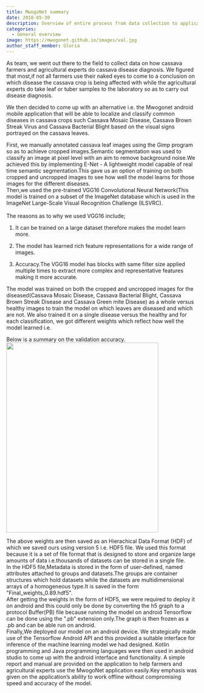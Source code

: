 ```yaml
---
title: MwogoNet summary
date: 2018-05-30
description: Overview of entire process from data collection to application development.
categories:
  - General overview
image: https://mwogonet.github.io/images/val.jpg
author_staff_member: Gloria
---
```


As team, we went out there to the field to collect data on how cassava farmers and agricultural experts do cassava disease diagnosis. We figured that most,if not all farmers use their naked eyes to come to a conclusion on which disease the cassava crop is being affected with while the agricultural experts do take leaf or tuber samples  to the laboratory so as to carry out disease diagnosis.<br/>

We then decided to come up with an alternative i.e. the Mwogonet android mobile application that will be able to localize and classify common diseases in cassava crops such Cassava Mosaic Disease, Cassava Brown Streak Virus and Cassava Bacterial Blight based on the visual signs portrayed on the cassava leaves.<br/>

First, we manually annotated cassava leaf images using the Gimp program so as to achieve cropped images.Semantic segmentation was used to classify an image at pixel level with an aim to remove background noise.We achieved this by implementing E-Net - A lightweight model capable of real time semantic segmentation.This gave us an option of training on both cropped and uncropped images to see how well the model learns for those images for the different diseases.<br/>
Then,we used the pre-trained VGG16 Convolutional Neural Network(This model is trained on a subset of the ImageNet database which is used in the ImageNet Large-Scale Visual Recognition Challenge (ILSVRC).<br/><br/> The reasons as to why we used VGG16 include;<br/> 
1. It can be trained on a large dataset therefore makes the model learn more.

2. The model has learned rich feature representations for a wide range of images.

3. Accuracy.The VGG16 model has blocks with same filter size applied multiple times to extract more complex and representative features making it more accurate.<br/> 

The model was trained on both the cropped and uncropped images for the diseased(Cassava Mosaic Disease, Cassava Bacterial Blight, Cassava Brown Streak Disease and Cassava Green mite Disease) as a whole versus healthy images to train the model on which leaves are diseased and which are not. We also trained it on a single disease versus the healthy and for each classification, we got different weights which reflect how well the model learned i.e.<br/>

Below is a summary on the validation accuracy.<br/>
<img src="https://mwogonet.github.io/images/val.jpg" width="400" height="500"/>

The above weights are then saved as an Hierachical Data Format (HDF) of which we saved ours using version 5 i.e. HDF5 file. We used this format because it is a set of file format that is designed to store and organize large amounts of data i.e.thousands of datasets can be stored in a single file.<br/>
In the HDF5 file,Metadata is stored in the form of user-defined, named attributes attached to groups and datasets.The groups are container structures which hold datasets while the datasets are multidimensional arrays of a homogeneous type.It is saved in the form "Final_weights_0.89.hdf5".<br/>
After getting the weights in the form of HDF5, we were required to deploy it on android and this could only be done by converting the h5 graph to a protocol Buffer(PB) file because running the model on android Tensorflow can be done using the ".pb" extension only.The graph is then frozen as a .pb and can be able run on android.<br/>
Finally,We deployed our model on an android device. We strategically made use of the Tensorflow Android API and this provided a suitable interface for inference of the machine learning model we had designed. Kotlin programming and Java programming languages were then used in android studio to come up with the android interface and functionality. A simple report and manual are provided on the application to help farmers and agricultural experts use the MwogoNet application easily.Key emphasis was given on the application’s ability to work offline without compromising speed and accuracy of the model.
